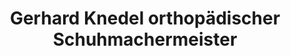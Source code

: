 ---
title: "Gerhard Knedel orthopädischer Schuhmachermeister"
url: /nordhorn/gerhard-knedel-orthopaedischer-schuhmachermeister/
shop: Schuhe
---
